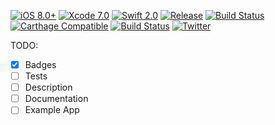[![iOS 8.0+](http://img.shields.io/badge/iOS-8.0%2B-blue.svg)]()
[![Xcode 7.0](http://img.shields.io/badge/Xcode-7.0-blue.svg)]()
[![Swift 2.0](http://img.shields.io/badge/Swift-2.0-blue.svg)]()
[![Release](http://img.shields.io/github/release/kgn/KGNGradientView.svg)](/releases)
[![Build Status](http://img.shields.io/badge/License-MIT-lightgrey.svg)](/LICENSE)
[![Carthage Compatible](https://img.shields.io/badge/Carthage-Compatible-4BC51D.svg)](https://github.com/Carthage/Carthage)
[![Build Status](https://travis-ci.org/kgn/KGNGradientView.svg)](https://travis-ci.org/kgn/KGNGradientView)
[![Twitter](https://img.shields.io/badge/Twitter-@iamkgn-55ACEE.svg)](http://twitter.com/iamkgn)

TODO:
- [X] Badges
- [ ] Tests
- [ ] Description
- [ ] Documentation
- [ ] Example App
